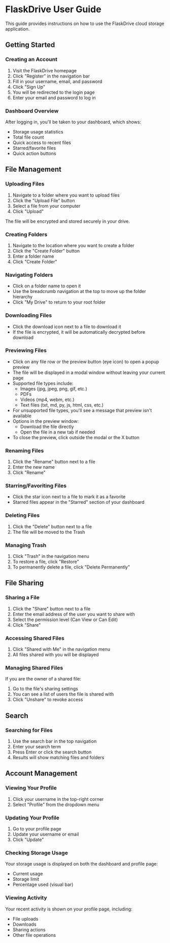 # FlaskDrive User Guide

This guide provides instructions on how to use the FlaskDrive cloud storage application.

## Getting Started

### Creating an Account

1. Visit the FlaskDrive homepage
2. Click "Register" in the navigation bar
3. Fill in your username, email, and password
4. Click "Sign Up"
5. You will be redirected to the login page
6. Enter your email and password to log in

### Dashboard Overview

After logging in, you'll be taken to your dashboard, which shows:

- Storage usage statistics
- Total file count
- Quick access to recent files
- Starred/favorite files
- Quick action buttons

## File Management

### Uploading Files

1. Navigate to a folder where you want to upload files
2. Click the "Upload File" button
3. Select a file from your computer
4. Click "Upload"

The file will be encrypted and stored securely in your drive.

### Creating Folders

1. Navigate to the location where you want to create a folder
2. Click the "Create Folder" button
3. Enter a folder name
4. Click "Create Folder"

### Navigating Folders

- Click on a folder name to open it
- Use the breadcrumb navigation at the top to move up the folder hierarchy
- Click "My Drive" to return to your root folder

### Downloading Files

- Click the download icon next to a file to download it
- If the file is encrypted, it will be automatically decrypted before download

### Previewing Files

- Click on any file row or the preview button (eye icon) to open a popup preview
- The file will be displayed in a modal window without leaving your current page
- Supported file types include:
  - Images (jpg, jpeg, png, gif, etc.)
  - PDFs
  - Videos (mp4, webm, etc.)
  - Text files (txt, md, py, js, html, css, etc.)
- For unsupported file types, you'll see a message that preview isn't available
- Options in the preview window:
  - Download the file directly
  - Open the file in a new tab if needed
- To close the preview, click outside the modal or the X button

### Renaming Files

1. Click the "Rename" button next to a file
2. Enter the new name
3. Click "Rename"

### Starring/Favoriting Files

- Click the star icon next to a file to mark it as a favorite
- Starred files appear in the "Starred" section of your dashboard

### Deleting Files

1. Click the "Delete" button next to a file
2. The file will be moved to the Trash

### Managing Trash

1. Click "Trash" in the navigation menu
2. To restore a file, click "Restore"
3. To permanently delete a file, click "Delete Permanently"

## File Sharing

### Sharing a File

1. Click the "Share" button next to a file
2. Enter the email address of the user you want to share with
3. Select the permission level (Can View or Can Edit)
4. Click "Share"

### Accessing Shared Files

1. Click "Shared with Me" in the navigation menu
2. All files shared with you will be displayed

### Managing Shared Files

If you are the owner of a shared file:
1. Go to the file's sharing settings
2. You can see a list of users the file is shared with
3. Click "Unshare" to revoke access

## Search

### Searching for Files

1. Use the search bar in the top navigation
2. Enter your search term
3. Press Enter or click the search button
4. Results will show matching files and folders

## Account Management

### Viewing Your Profile

1. Click your username in the top-right corner
2. Select "Profile" from the dropdown menu

### Updating Your Profile

1. Go to your profile page
2. Update your username or email
3. Click "Update"

### Checking Storage Usage

Your storage usage is displayed on both the dashboard and profile page:
- Current usage
- Storage limit
- Percentage used (visual bar)

### Viewing Activity

Your recent activity is shown on your profile page, including:
- File uploads
- Downloads
- Sharing actions
- Other file operations
